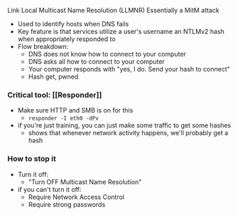 Link Local Multicast Name Resolution (LLMNR)
Essentially a MitM attack
- Used to identify hosts when DNS fails
- Key feature is that services utilize a user's username an NTLMv2 hash when appropriately responded to
- Flow breakdown:
	- DNS does not know how to connect to your computer
	- DNS asks all how to connect to your computer
	- Your computer responds with "yes, I do. Send your hash to connect"
	- Hash get, pwned
### Critical tool: [[Responder]]
- Make sure HTTP and SMB is on for this
	- `responder -I eth0 -dPv`
- if you're just training, you can just make some traffic to get some hashes
	- shows that whenever network activity happens, we'll probably get a hash
### How to stop it
- Turn it off:
	- "Turn OFF Multicast Name Resolution"
- if you can't turn it off:
	- Require Network Access Control
	- Require strong passwords